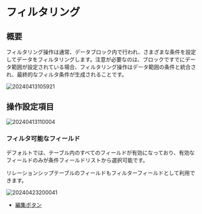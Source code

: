 # フィルタリング

## 概要

フィルタリング操作は通常、データブロック内で行われ、さまざまな条件を設定してデータをフィルタリングします。注意が必要なのは、ブロックですでにデータ範囲が設定されている場合、フィルタリング操作はデータ範囲の条件と統合され、最終的なフィルタ条件が生成されることです。

![20240413105921](https://static-docs.nocobase.com/20240413105921.png)

## 操作設定項目

![20240413110004](https://static-docs.nocobase.com/20240413110004.png)

### フィルタ可能なフィールド

デフォルトでは、テーブル内のすべてのフィールドが有効になっており、有効なフィールドのみが条件フィールドリストから選択可能です。

リレーションシップテーブルのフィールドもフィルターフィールドとして利用できます。

![20240423200041](https://static-docs.nocobase.com/20240423200041.png)

- [編集ボタン](/handbook/ui/actions/action-settings/edit-button)

